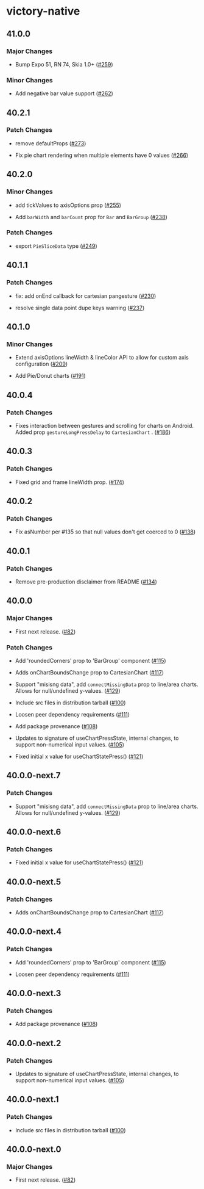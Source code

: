 # victory-native

## 41.0.0

### Major Changes

- Bump Expo 51, RN 74, Skia 1.0+ ([#259](https://github.com/FormidableLabs/victory-native-xl/pull/259))

### Minor Changes

- Add negative bar value support ([#262](https://github.com/FormidableLabs/victory-native-xl/pull/262))

## 40.2.1

### Patch Changes

- remove defaultProps ([#273](https://github.com/FormidableLabs/victory-native-xl/pull/273))

- Fix pie chart rendering when multiple elements have 0 values ([#266](https://github.com/FormidableLabs/victory-native-xl/pull/266))

## 40.2.0

### Minor Changes

- add tickValues to axisOptions prop ([#255](https://github.com/FormidableLabs/victory-native-xl/pull/255))

- Add `barWidth` and `barCount` prop for `Bar` and `BarGroup` ([#238](https://github.com/FormidableLabs/victory-native-xl/pull/238))

### Patch Changes

- export `PieSliceData` type ([#249](https://github.com/FormidableLabs/victory-native-xl/pull/249))

## 40.1.1

### Patch Changes

- fix: add onEnd callback for cartesian pangesture ([#230](https://github.com/FormidableLabs/victory-native-xl/pull/230))

- resolve single data point dupe keys warning ([#237](https://github.com/FormidableLabs/victory-native-xl/pull/237))

## 40.1.0

### Minor Changes

- Extend axisOptions lineWidth & lineColor API to allow for custom axis configuration ([#209](https://github.com/FormidableLabs/victory-native-xl/pull/209))

- Add Pie/Donut charts ([#191](https://github.com/FormidableLabs/victory-native-xl/pull/191))

## 40.0.4

### Patch Changes

- Fixes interaction between gestures and scrolling for charts on Android. Added prop `gestureLongPressDelay` to `CartesianChart` . ([#186](https://github.com/FormidableLabs/victory-native-xl/pull/186))

## 40.0.3

### Patch Changes

- Fixed grid and frame lineWidth prop. ([#174](https://github.com/FormidableLabs/victory-native-xl/pull/174))

## 40.0.2

### Patch Changes

- Fix asNumber per #135 so that null values don't get coerced to 0 ([#138](https://github.com/FormidableLabs/victory-native-xl/pull/138))

## 40.0.1

### Patch Changes

- Remove pre-production disclaimer from README ([#134](https://github.com/FormidableLabs/victory-native-xl/pull/134))

## 40.0.0

### Major Changes

- First next release. ([#82](https://github.com/FormidableLabs/victory-native-xl/pull/82))

### Patch Changes

- Add 'roundedCorners' prop to 'BarGroup' component ([#115](https://github.com/FormidableLabs/victory-native-xl/pull/115))

- Adds onChartBoundsChange prop to CartesianChart ([#117](https://github.com/FormidableLabs/victory-native-xl/pull/117))

- Support "misisng data", add `connectMissingData` prop to line/area charts. Allows for null/undefined y-values. ([#129](https://github.com/FormidableLabs/victory-native-xl/pull/129))

- Include src files in distribution tarball ([#100](https://github.com/FormidableLabs/victory-native-xl/pull/100))

- Loosen peer dependency requirements ([#111](https://github.com/FormidableLabs/victory-native-xl/pull/111))

- Add package provenance ([#108](https://github.com/FormidableLabs/victory-native-xl/pull/108))

- Updates to signature of useChartPressState, internal changes, to support non-numerical input values. ([#105](https://github.com/FormidableLabs/victory-native-xl/pull/105))

- Fixed initial x value for useChartStatePress() ([#121](https://github.com/FormidableLabs/victory-native-xl/pull/121))

## 40.0.0-next.7

### Patch Changes

- Support "misisng data", add `connectMissingData` prop to line/area charts. Allows for null/undefined y-values. ([#129](https://github.com/FormidableLabs/victory-native-xl/pull/129))

## 40.0.0-next.6

### Patch Changes

- Fixed initial x value for useChartStatePress() ([#121](https://github.com/FormidableLabs/victory-native-xl/pull/121))

## 40.0.0-next.5

### Patch Changes

- Adds onChartBoundsChange prop to CartesianChart ([#117](https://github.com/FormidableLabs/victory-native-xl/pull/117))

## 40.0.0-next.4

### Patch Changes

- Add 'roundedCorners' prop to 'BarGroup' component ([#115](https://github.com/FormidableLabs/victory-native-xl/pull/115))

- Loosen peer dependency requirements ([#111](https://github.com/FormidableLabs/victory-native-xl/pull/111))

## 40.0.0-next.3

### Patch Changes

- Add package provenance ([#108](https://github.com/FormidableLabs/victory-native-xl/pull/108))

## 40.0.0-next.2

### Patch Changes

- Updates to signature of useChartPressState, internal changes, to support non-numerical input values. ([#105](https://github.com/FormidableLabs/victory-native-xl/pull/105))

## 40.0.0-next.1

### Patch Changes

- Include src files in distribution tarball ([#100](https://github.com/FormidableLabs/victory-native-xl/pull/100))

## 40.0.0-next.0

### Major Changes

- First next release. ([#82](https://github.com/FormidableLabs/victory-native-xl/pull/82))
